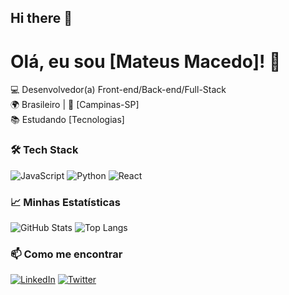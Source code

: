 ## Hi there 👋

# Olá, eu sou [Mateus Macedo]! 👋

💻 Desenvolvedor(a) Front-end/Back-end/Full-Stack  
🌍 Brasileiro | 🏡 [Campinas-SP]  
📚 Estudando [Tecnologias]  

### 🛠 Tech Stack

![JavaScript](https://img.shields.io/badge/-JavaScript-F7DF1E?logo=javascript&logoColor=black)
![Python](https://img.shields.io/badge/-Python-3776AB?logo=python&logoColor=white)
![React](https://img.shields.io/badge/-React-61DAFB?logo=react&logoColor=black)


### 📈 Minhas Estatísticas

![GitHub Stats](https://github-readme-stats.vercel.app/api?username=macedocedo&show_icons=true&theme=dracula)
![Top Langs](https://github-readme-stats.vercel.app/api/top-langs/?username=macedocedo&layout=compact&theme=dracula)


### 📫 Como me encontrar

[![LinkedIn](https://img.shields.io/badge/-LinkedIn-0A66C2?logo=linkedin)](https://linkedin.com/in/seu-perfil)
[![Twitter](https://img.shields.io/badge/-Twitter-1DA1F2?logo=twitter)](https://twitter.com/seu-perfil)
